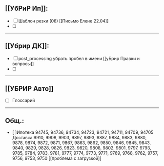## [[УбРиР Ип]]: 
- [ ] Шаблон резки (08) [[Письмо Елене 22.04]]
- [ ] 
______
## [[Убрир ДК]]: 
- [ ] post_processing убрать пробел в имени [[уБрир Правки и вопросы]]
- [ ] 
______
## [[УБРИР Авто]]
- [ ] Глоссарий 

_________
## Общ.:
- [ ]Ипотека 
	94745, 94736, 94734, 94723, 94721, 94711, 94709, 94705 
	Доставка 
	9910, 9908, 9903, 9897, 9893, 9887, 9884, 9883, 9880, 9878, 9874, 9872, 9871, 9867, 9863, 9862, 9850, 9846, 9845, 9843, 9840, 9829, 9828, 9826, 9823, 9820, 9808, 9802, 9801, 9797, 9793, 9785, 9784, 9783, 9781, 9777, 9774, 9773, 9771, 9769, 9768, 9762, 9757, 9756, 9753, 9750
	 [[проблема с загрузкой]]
